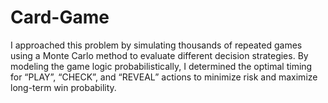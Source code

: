 # Card-Game
I approached this problem by simulating thousands of repeated games using a Monte Carlo method to evaluate different decision strategies. By modeling the game logic probabilistically, I determined the optimal timing for “PLAY”, “CHECK”, and “REVEAL” actions to minimize risk and maximize long-term win probability.
